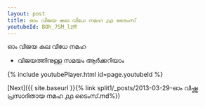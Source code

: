 ```yaml
---
layout: post
title: ഓം വിജയ കല വിധേ നമഹ ൧൧ ടൈംസ്
youtubeId: BOh_7SM_lzM
---
```

 
 
 ഓം വിജയ കല വിധേ നമഹ 
 
 -  വിജയത്തിനുള്ള സമയം ആർക്കറിയാം 
 
  
 
  
 
 
 
 
 
 


{% include youtubePlayer.html id=page.youtubeId %}
 
[Next]({{ site.baseurl }}{% link  split1/_posts/2013-03-29-ഓം വിഷ്ണു പ്രസാദിതായ നമഹ ൧൧ ടൈംസ്.md%})
 

